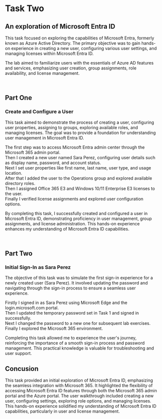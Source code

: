 # Task Two

<h2>An exploration of Microsoft Entra ID</h2>

This task focused on exploring the capabilities of Microsoft Entra, formerly known as Azure Active Directory. 
The primary objective was to gain hands-on experience in creating a new user, configuring various user settings, and managing licenses within Microsoft Entra ID. 

The lab aimed to familiarize users with the essentials of Azure AD features and services, emphasizing user creation, group assignments, role availability, and license management.

<br/>

<h2>Part One</h2> 
<h3>Create and Configure a User</h3>

This task aimed to demonstrate the process of creating a user, configuring user properties, assigning to groups, exploring available roles, and managing licenses. 
The goal was to provide a foundation for understanding user management in Microsoft Entra ID.


The first step was to access Microsoft Entra admin center through the Microsoft 365 admin portal.<br/>
Then I created a new user named Sara Perez, configuring user details such as display name, password, and account status.<br/>
Next I set user properties like first name, last name, user type, and usage location.<br/>
After that I added the user to the Operations group and explored available directory roles.<br/>
Then I assigned Office 365 E3 and Windows 10/11 Enterprise E3 licenses to the user.<br/>
Finally I verified license assignments and explored user configuration options.<br/>


By completing this task, I successfully created and configured a user in Microsoft Entra ID, demonstrating proficiency in user management, group assignments, and license administration. This hands-on experience enhances my understanding of Microsoft Entra ID capabilities.

<br/>
<h2>Part Two</h2> 
<h3>Initial Sign-In as Sara Perez</h3>

The objective of this task was to simulate the first sign-in experience for a newly created user (Sara Perez). 
It involved updating the password and navigating through the sign-in process to ensure a seamless user experience.


Firstly I signed in as Sara Perez using Microsoft Edge and the login.microsoft.com portal.<br/>
Then I updated the temporary password set in Task 1 and signed in successfully.<br/>
Next I changed the password to a new one for subsequent lab exercises.<br/>
Finally I explored the Microsoft 365 environment.<br/>


Completing this task allowed me to experience the user's journey, reinforcing the importance of a smooth sign-in process and password management. This practical knowledge is valuable for troubleshooting and user support.
<br/>

<h2>Concusion</h2>
This task provided an initial exploration of Microsoft Entra ID, emphasizing the seamless integration with Microsoft 365. It highlighted the flexibility of accessing Microsoft Entra ID features through both the Microsoft 365 admin portal and the Azure portal. The user walkthrough included creating a new user, configuring settings, exploring role options, and managing licenses. This hands-on experience solidified my understanding of Microsoft Entra ID capabilities, particularly in user and license management.


<br/>
<br/> 
